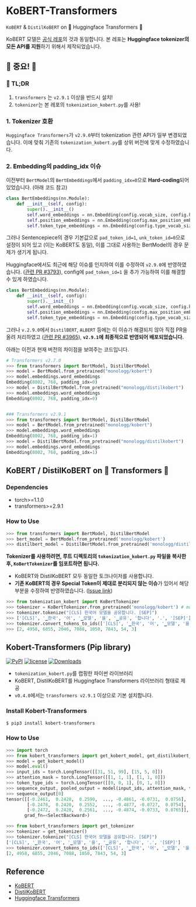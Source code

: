 # KoBERT-Transformers

`KoBERT` & `DistilKoBERT` on 🤗 Huggingface Transformers 🤗

KoBERT 모델은 [공식 레포](https://github.com/SKTBrain/KoBERT)의 것과 동일합니다. 본 레포는 **Huggingface tokenizer의 모든 API를 지원**하기 위해서 제작되었습니다.

## 🚨 중요! 🚨

### 🙏 TL;DR

1. `transformers` 는 `v2.9.1` 이상을 반드시 설치!
2. `tokenizer`는 본 레포의 `tokenization_kobert.py`를 사용!

### 1. Tokenizer 호환

`Huggingface Transformers`가 `v2.9.0`부터 tokenization 관련 API가 일부 변경되었습니다. 이에 맞춰 기존의 `tokenization_kobert.py`를 상위 버전에 맞게 수정하였습니다.

### 2. Embedding의 padding_idx 이슈

이전부터 `BertModel`의 `BertEmbeddings`에서 `padding_idx=0`으로 **Hard-coding**되어 있었습니다. (아래 코드 참고)

```python
class BertEmbeddings(nn.Module):
    def __init__(self, config):
        super().__init__()
        self.word_embeddings = nn.Embedding(config.vocab_size, config.hidden_size, padding_idx=0)
        self.position_embeddings = nn.Embedding(config.max_position_embeddings, config.hidden_size)
        self.token_type_embeddings = nn.Embedding(config.type_vocab_size, config.hidden_size)
```

그러나 Sentencepiece의 경우 기본값으로 `pad_token_id=1`, `unk_token_id=0`으로 설정이 되어 있고 (이는 KoBERT도 동일), 이를 그대로 사용하는 BertModel의 경우 문제가 생기게 됩니다.

Huggingface에서도 최근에 해당 이슈를 인지하여 이를 수정하여 `v2.9.0`에 반영하였습니다. ([관련 PR #3793](https://github.com/huggingface/transformers/pull/3793)), config에 `pad_token_id=1` 을 추가 가능하여 이를 해결할 수 있게 하였습니다.

```python
class BertEmbeddings(nn.Module):
    def __init__(self, config):
        super().__init__()
        self.word_embeddings = nn.Embedding(config.vocab_size, config.hidden_size, padding_idx=config.pad_token_id)
        self.position_embeddings = nn.Embedding(config.max_position_embeddings, config.hidden_size)
        self.token_type_embeddings = nn.Embedding(config.type_vocab_size, config.hidden_size)
```

그러나 `v.2.9.0`에서 `DistilBERT`, `ALBERT` 등에는 이 이슈가 해결되지 않아 직접 PR을 올려 처리하였고 ([관련 PR #3965](https://github.com/huggingface/transformers/pull/3965)), **`v2.9.1`에 최종적으로 반영되어 배포되었습니다.**

아래는 이전과 현재 버전의 차이점을 보여주는 코드입니다.

```python
# Transformers v2.7.0
>>> from transformers import BertModel, DistilBertModel
>>> model = BertModel.from_pretrained("monologg/kobert")
>>> model.embeddings.word_embeddings
Embedding(8002, 768, padding_idx=0)
>>> model = DistilBertModel.from_pretrained("monologg/distilkobert")
>>> model.embeddings.word_embeddings
Embedding(8002, 768, padding_idx=0)


### Transformers v2.9.1
>>> from transformers import BertModel, DistilBertModel
>>> model = BertModel.from_pretrained("monologg/kobert")
>>> model.embeddings.word_embeddings
Embedding(8002, 768, padding_idx=1)
>>> model = DistilBertModel.from_pretrained("monologg/distilkobert")
>>> model.embeddings.word_embeddings
Embedding(8002, 768, padding_idx=1)
```

## KoBERT / DistilKoBERT on 🤗 Transformers 🤗

### Dependencies

- torch>=1.1.0
- transformers>=2.9.1

### How to Use

```python
>>> from transformers import BertModel, DistilBertModel
>>> bert_model = BertModel.from_pretrained('monologg/kobert')
>>> distilbert_model = DistilBertModel.from_pretrained('monologg/distilkobert')
```

**Tokenizer를 사용하려면, 루트 디렉토리의 `tokenization_kobert.py` 파일을 복사한 후, `KoBertTokenizer`를 임포트하면 됩니다.**

- KoBERT와 DistilKoBERT 모두 동일한 토크나이저를 사용합니다.
- **기존 KoBERT의 경우 Special Token이 제대로 분리되지 않는 이슈**가 있어서 해당 부분을 수정하여 반영하였습니다. ([Issue link](https://github.com/SKTBrain/KoBERT/issues/11))

```python
>>> from tokenization_kobert import KoBertTokenizer
>>> tokenizer = KoBertTokenizer.from_pretrained('monologg/kobert') # monologg/distilkobert도 동일
>>> tokenizer.tokenize("[CLS] 한국어 모델을 공유합니다. [SEP]")
>>> ['[CLS]', '▁한국', '어', '▁모델', '을', '▁공유', '합니다', '.', '[SEP]']
>>> tokenizer.convert_tokens_to_ids(['[CLS]', '▁한국', '어', '▁모델', '을', '▁공유', '합니다', '.', '[SEP]'])
>>> [2, 4958, 6855, 2046, 7088, 1050, 7843, 54, 3]
```

## Kobert-Transformers (Pip library)

[![PyPI](https://img.shields.io/pypi/v/kobert-transformers)](https://pypi.org/project/kobert-transformers/)
[![license](https://img.shields.io/badge/license-Apache%202.0-red)](https://github.com/monologg/DistilKoBERT/blob/master/LICENSE)
[![Downloads](https://pepy.tech/badge/kobert-transformers)](https://pepy.tech/project/kobert-transformers)

- `tokenization_kobert.py`를 랩핑한 파이썬 라이브러리
- KoBERT, DistilKoBERT를 Huggingface Transformers 라이브러리 형태로 제공
- `v0.4.0`에서는 `transformers v2.9.1` 이상으로 기본 설치합니다.

### Install Kobert-Transformers

```bash
$ pip3 install kobert-transformers
```

### How to Use

```python
>>> import torch
>>> from kobert_transformers import get_kobert_model, get_distilkobert_model
>>> model = get_kobert_model()
>>> model.eval()
>>> input_ids = torch.LongTensor([[31, 51, 99], [15, 5, 0]])
>>> attention_mask = torch.LongTensor([[1, 1, 1], [1, 1, 0]])
>>> token_type_ids = torch.LongTensor([[0, 0, 1], [0, 1, 0]])
>>> sequence_output, pooled_output = model(input_ids, attention_mask, token_type_ids)
>>> sequence_output[0]
tensor([[-0.2461,  0.2428,  0.2590,  ..., -0.4861, -0.0731,  0.0756],
        [-0.2478,  0.2420,  0.2552,  ..., -0.4877, -0.0727,  0.0754],
        [-0.2472,  0.2420,  0.2561,  ..., -0.4874, -0.0733,  0.0765]],
       grad_fn=<SelectBackward>)
```

```python
>>> from kobert_transformers import get_tokenizer
>>> tokenizer = get_tokenizer()
>>> tokenizer.tokenize("[CLS] 한국어 모델을 공유합니다. [SEP]")
['[CLS]', '▁한국', '어', '▁모델', '을', '▁공유', '합니다', '.', '[SEP]']
>>> tokenizer.convert_tokens_to_ids(['[CLS]', '▁한국', '어', '▁모델', '을', '▁공유', '합니다', '.', '[SEP]'])
[2, 4958, 6855, 2046, 7088, 1050, 7843, 54, 3]
```

## Reference

- [KoBERT](https://github.com/SKTBrain/KoBERT)
- [DistilKoBERT](https://github.com/monologg/DistilKoBERT)
- [Huggingface Transformers](https://github.com/huggingface/transformers)
